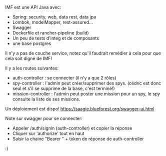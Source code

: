 IMF est une API Java avec:

  - Spring: security, web, data rest, data jpa
  - Lombok, modelMapper, rest-assured...
  - Swagger
  - Dockerfile et rancher-pipeline (build)
  - Un peu de tests d'integ et de composants
  - une base postgres

Il n'y a pas de couche service, notez qu'il faudrait remédier à cela pour que cela soit digne de IMF!

Il y a les routes suivantes:
  - auth-controller : se connecter  (il n'y a que 2 rôles)
  - spy-controller : l'admin peut créer/supprimer des spys. (cédric est donc seul et s'il se supprime de la base, c'est terminé!)
  - mission-controller : l'admin peut poster une mission pour un spy, le spy consulte la liste de ses missions.

Un déploiement est dispo!
https://saagie.blueforest.org/swagger-ui.html

Note sur swagger pour se connecter:
  - Appeler /auth/signin (auth-controller) et copier la réponse
  - Cliquer sur 'authorize' tout en haut
  - Saisir la chaine "Bearer " + token de réponse de auth-controller

:)
